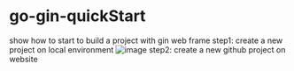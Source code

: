 # go-gin-quickStart
show how to start to build a project with gin web frame
step1: create a new project on local environment
![image](https://user-images.githubusercontent.com/83266822/156319840-2453e232-205c-4ed1-93ba-0784747b1eb4.png)
step2: create a new github project on website
